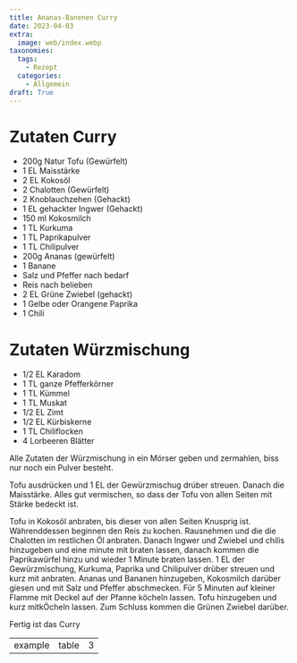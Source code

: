 ```yaml
---
title: Ananas-Banenen Curry
date: 2023-04-03
extra:
  image: web/index.webp
taxonomies:
  tags:
    - Rezept
  categories:
    - Allgemein
draft: True
---
```


# Zutaten Curry
* 200g Natur Tofu (Gewürfelt)
* 1 EL Maisstärke
* 2 EL Kokosöl
* 2 Chalotten (Gewürfelt)
* 2 Knoblauchzehen (Gehackt)
* 1 EL gehackter Ingwer (Gehackt)
* 150 ml Kokosmilch
* 1 TL Kurkuma
* 1 TL Paprikapulver
* 1 TL Chilipulver
* 200g Ananas (gewürfelt)
* 1 Banane
* Salz und Pfeffer nach bedarf
* Reis nach belieben
* 2 EL Grüne Zwiebel (gehackt)
* 1 Gelbe oder Orangene Paprika
* 1 Chili

# Zutaten Würzmischung
* 1/2 EL Karadom
* 1 TL ganze Pfefferkörner
* 1 TL Kümmel
* 1 TL Muskat
* 1/2 EL Zimt
* 1/2 EL Kürbiskerne
* 1 TL Chiliflocken
* 4 Lorbeeren Blätter

Alle Zutaten der Würzmischung in ein Mörser geben und zermahlen, biss nur noch ein Pulver besteht. 

Tofu ausdrücken und 1 EL der Gewürzmischug drúber streuen. Danach die Maisstärke. Alles gut vermischen, so dass der Tofu von allen Seiten mit Stärke bedeckt ist. 

Tofu in Kokosöl anbraten, bis dieser von allen Seiten Knusprig ist.
Währenddessen beginnen den Reis zu kochen.
Rausnehmen und die die Chalotten im restlichen Öl anbraten. Danach Ingwer und Zwiebel und chilis hinzugeben und eine minute mit braten lassen, danach kommen die Paprikawürfel hinzu und wieder 1 Minute braten lassen.
1 EL der Gewürzmischung, Kurkuma, Paprika und Chilipulver drüber streuen und kurz mit anbraten.
Ananas und Bananen hinzugeben, Kokosmilch darüber giesen und mit Salz und Pfeffer abschmecken.
Für 5 Minuten auf kleiner Flamme mit Deckel auf der Pfanne köcheln lassen.
Tofu hinzugeben und kurz mitkÖcheln lassen.
Zum Schluss kommen die Grünen Zwiebel darüber.

Fertig ist das Curry


||||
:----:|:----:|:----:
example|table|3|rows

